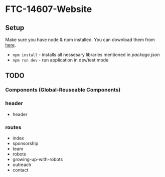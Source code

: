 # FTC-14607-Website

## Setup

Make sure you have node & npm installed. You can download them from [here](https://nodejs.org/en).

- `npm install` - installs all nessesary libraries mentioned in _package.json_
- `npm run dev` - run application in dev/test mode

## TODO

### Components (Global-Reuseable Components)

### header

- header

### routes

- index
- sponsorship
- team
- robots
- growing-up-with-robots
- outreach
- contact
